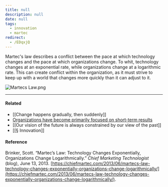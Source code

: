 ```yaml
---
title: null
description: null
date: null
tags:
  - innovation
  - martec
redirect:
  - /EDqxjQ
---
```


Martec's law describes a conflict between the pace at which technology changes and the pace at which organizations change. To whit, technology changes at an exponential rate, while organizations change at a logarithmic rate. This can create conflict within the organization, as it must strive to keep up with a world that changes more quickly than it can adjust to it.

![Martecs Law.png](https://publish-01.obsidian.md/access/5bf4c22f8416d93237aa3630d0fd9c7c/assets/Martecs%20Law.png)

---

#### Related

- [[Change happens gradually, then suddenly]]
- [Organizations have become primarily focused on short-term results](https://publish.obsidian.md/mobydiction/notes/Organizations+have+become+primarily+focused+on+short-term+results)
- [[Our vision of the future is always constrained by our view of the past]]
- [[§ Innovation]]

#### Reference

Brinker, Scott. “Martec’s Law: Technology Changes Exponentially, Organizations Change Logarithmically.” _Chief Marketing Technologist_ (blog), June 13, 2013. [https://chiefmartec.com/2013/06/martecs-law-technology-changes-exponentially-organizations-change-logarithmically/](https://chiefmartec.com/2013/06/martecs-law-technology-changes-exponentially-organizations-change-logarithmically/).

